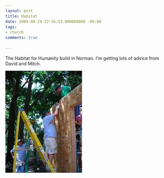 ```yaml
---
layout: post
title: Habitat
date: 2009-08-29 22:54:53.000000000 -05:00
tags:
- church 
comments: true

---
```


<p>The Habitat for Humanity build in Norman. I'm getting lots of advice from David and Mitch.</p>

![Habitat Build](/images/2009/habitat.jpg)
